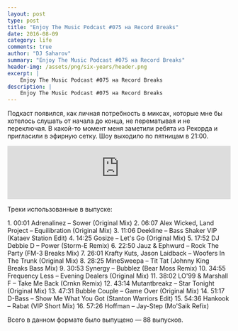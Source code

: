 ```yaml
---
layout: post
type: post
title: "Enjoy The Music Podcast #075 на Record Breaks"
date: 2016-08-09
category: life
comments: true
author: "DJ Saharov"
summary: "Enjoy The Music Podcast #075 на Record Breaks"
header-img: /assets/png/six-years/header.png
excerpt: |
    Enjoy The Music Podcast #075 на Record Breaks
description: |
    Enjoy The Music Podcast #075 на Record Breaks
---
```


<p>
<span class="firstcharacter">П</span>одкаст появился, как личная потребность в миксах, которые мне бы хотелось слушать от начала до конца, не перематывая и не переключая. В какой-то момент меня заметили ребята из Рекорда и пригласили в эфирную сетку. Шоу выходило по пятницам в 21:00.
</p>

<iframe width="100%" height="120" src="https://player-widget.mixcloud.com/widget/iframe/?hide_cover=1&feed=%2Fdjsaharovofficial%2Fenjoy-the-music-podcast-075%2F" frameborder="0" allow="encrypted-media; fullscreen; autoplay; idle-detection; speaker-selection; web-share;" ></iframe>

<p>Треки использованные в выпуске:</p>
1. 00:01 Adrenalinez – Sower (Original Mix)
2. 06:07 Alex Wicked, Land Project – Equilibration (Original Mix)
3. 11:06 Deekline – Bass Shaker VIP (Kataev Station Edit)
4. 14:25 Gosize – Let's Go (Original Mix)
5. 17:52 DJ Debbie D – Power (Storm-E Remix)
6. 22:50 Jauz & Ephwurd – Rock The Party (FM-3 Breaks Mix)
7. 26:01 Krafty Kuts, Jason Laidback – Woofers In The Trunk (Original Mix)
8. 28:25 MineSweepa – Tit Tat (Johnny King Breaks Bass Mix)
9. 30:53 Synergy – Bubblez (Bear Moss Remix)
10. 34:55 Frequency Less – Evening Dealers (Original Mix)
11. 38:02 LO'99 & Marshall F – Take Me Back (Crnkn Remix)
12. 43:14 Mutantbreakz – Star Tonight (Original Mix)
13. 47:31 Bubble Couple – Game Over (Original Mix)
14. 51:17 D-Bass – Show Me What You Got (Stanton Warriors Edit)
15. 54:36 Hankook – Rabat (VIP Short Mix)
16. 57:26 Hoffman – Jay-Step (Mo'Saik Refix)

<p>Всего в данном формате было выпущено &mdash; 88 выпусков.</p>